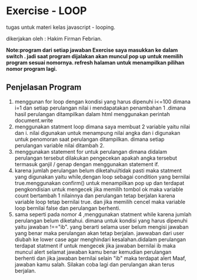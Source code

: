 # Exercise - LOOP
 tugas untuk materi kelas javascript - looping.
 
 dikerjakan oleh : Hakim Firman Febrian.
 
 **Note:program dari setiap jawaban Exercise saya masukkan ke dalam switch . jadi saat program dijalakan akan muncul pop up untuk memilih program sesuai nomornya. refresh halaman untuk menampilkan pilihan nomor program lagi.**
 ## Penjelasan Program
1. menggunan for loop dengan kondisi yang harus dipenuhi i<=100 dimana i=1 dan setiap perulangan nilai i mendapatakan penambahan 1 .dimana hasil perulangan ditampilkan dalam html menggunakan perintah document.write
2. menggunakan statment loop dimana saya membuat 2 variable yaitu nilai dan i. nilai digunakan untuk menampung nilai angka dan i digunakan untuk penomoran saat perulangan ditampilkan. dimana setiap perulangan variable nilai ditambah 2.
3. menggunakan statement for untuk perulangan dimana didalam perulangan tersebut dilakukan pengecekan apakah angka tersebut termasuk ganjil / genap dengan menggunakan statement if.
4. karena jumlah perulangan belum diketahui/tidak pasti maka statment yang digunakan yaitu while,dengan loop sebagai condition yang bernilai true.menggunakan confirm() untuk menampilkan pop up dan terdapat pengkondisian untuk mengecek jika memilih tombol ok maka variable count bertambah 1 nilainnya dan perulangan tetap berjalan karena variable loop tetap bernilai true. dan jika memilih cencel maka variable loop bernilai false dan perulangan berhenti.
5. sama seperti pada nomor 4 ,menggunakan statment while karena jumlah perulangan belum diketahui. dimana untuk kondisi yang harus dipenuhi yaitu jawaban !=="ib". yang berarti selama user belum mengisi jawaban yang benar maka perulangan akan tetap berjalan. jawwaban dari user diubah ke lower case agar menghindari kesalahan.didalam perulangan terdapat statment if untuk mengecek jika jawaban bernilai ib maka muncul alert selamat jawaban kamu benar kemudian perulangan berhenti dan jika jawaban bernilai selain "ib" maka terdapat alert Maaf, jawaban kamu salah. Silakan coba lagi dan perulangan akan terus berjalan.

